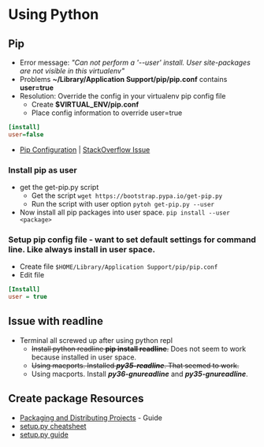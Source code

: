 # Using Python
## Pip

* Error message: *"Can not perform a '--user' install. User site-packages are not visible in this virtualenv"*
* Problems **~/Library/Application Support/pip/pip.conf** contains **user=true**
* Resolution: Override the config in your virtualenv pip config file
	* Create **$VIRTUAL_ENV/pip.conf**
	* Place config information to override user=true
```Ini
[install]
user=false
```
* [Pip Configuration](https://pip.pypa.io/en/stable/user_guide/#configuration) | [StackOverflow Issue](http://stackoverflow.com/questions/30604952/pip-default-behavior-conflicts-with-virtualenv)

### Install pip as user
* get the get-pip.py script
	* Get the script ```wget https://bootstrap.pypa.io/get-pip.py```
	* Run the script with user option ```pytoh get-pip.py --user```
* Now install all pip packages into user space. ```pip install --user <package>```

### Setup pip config file - want to set default settings for command line. Like always install in user space.
* Create file ```$HOME/Library/Application Support/pip/pip.conf```
* Edit file 
```Ini
[Install]
user = true
```

## Issue with readline
* Terminal all screwed up after using python repl
	* ~~Install python readline **pip install readline**.~~ Does not seem to work because installed in user space.
	* ~~Using macports. Installed ***py35-readline***. That seemed to work.~~
    * Using macports. Install ***py36-gnureadline*** and ***py35-gnureadline***.

## Create package Resources
* [Packaging and Distributing Projects](https://packaging.python.org/tutorials/distributing-packages/) - Guide
* [setup.py cheatsheet](http://turbo87.github.io/setup.py/)
* [setup.py guide](https://github.com/kennethreitz/setup.py)
